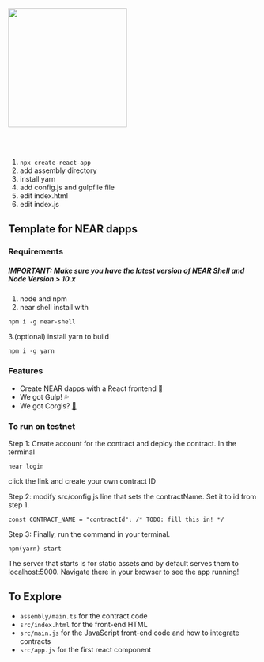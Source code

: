 <br />
<br />

<p>
<img src="https://nearprotocol.com/wp-content/themes/near-19/assets/img/logo.svg?t=1553011311" width="240">
</p>

<br />
<br />

1. `npx create-react-app`
2. add assembly directory
3. install yarn 
4. add config.js and gulpfile file
5. edit index.html
6. edit index.js

## Template for NEAR dapps
### Requirements
##### IMPORTANT: Make sure you have the latest version of NEAR Shell and Node Version > 10.x 
1. node and npm
2. near shell
install with 
```
npm i -g near-shell
```
3.(optional) install yarn to build
```
npm i -g yarn
```

### Features
* Create NEAR dapps with a React frontend 🐲
* We got Gulp! 💦
* We got Corgis? [🐶](https://corgis.nearprotocol.com) 

### To run on testnet
Step 1: Create account for the contract and deploy the contract.
In the terminal
```
near login
```
click the link and create your own contract ID

Step 2:
modify src/config.js line that sets the contractName. Set it to id from step 1.
```
const CONTRACT_NAME = "contractId"; /* TODO: fill this in! */
```

Step 3:
Finally, run the command in your terminal.
```
npm(yarn) start
```
The server that starts is for static assets and by default serves them to localhost:5000. Navigate there in your browser to see the app running!

## To Explore

- `assembly/main.ts` for the contract code
- `src/index.html` for the front-end HTML
- `src/main.js` for the JavaScript front-end code and how to integrate contracts
- `src/app.js` for the first react component
